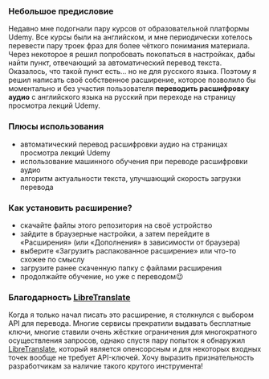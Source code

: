 ### Небольшое предисловие

Недавно мне подогнали пару курсов от образовательной платформы Udemy. Все курсы
были на английском, и мне периодически хотелось перевести пару троек фраз для
более чёткого понимания материала. Через некоторое я решил попробовать
покопаться в настройках, дабы найти пункт, отвечающий за автоматический перевод
текста. Оказалось, что такой пункт есть... но не для русского языка. Поэтому я
решил написать своё собственное расширение, которое позволило бы моментально и
без участия пользователя **переводить расшифровку аудио** с английского языка на
русский при переходе на страницу просмотра лекций Udemy.

### Плюсы использования

- автоматический перевод расшифровки аудио на страницах просмотра лекций Udemy
- использование машинного обучения при переводе расшифровки аудио
- алгоритм актуальности текста, улучшающий скорость загрузки перевода

### Как установить расширение?

- скачайте файлы этого репозитория на своё устройство
- зайдите в браузерные настройки, а затем перейдите в «Расширения» (или
  «Дополнения» в зависимости от браузера)
- выберите «Загрузить распакованное расширение» или что-то схожее по смыслу
- загрузите ранее скаченную папку с файлами расширения
- продолжайте обучение, но уже с переводом😉

### Благодарность [LibreTranslate](https://libretranslate.com)

Когда я только начал писать это расширение, я столкнулся с выбором API для
перевода. Многие сервисы прекратили выдавать бесплатные ключи, многие ставили
очень жёсткие ограничения для многократного осуществления запросов, однако
спустя пару попыток я обнаружил [LibreTranslate](https://libretranslate.com),
который является опенсорсным и для некоторых входных точек вообще не требует
API-ключей. Хочу выразить признательность разработчикам за наличие такого
крутого инструмента!
